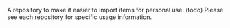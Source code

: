 A repository to make it easier to import items for personal use.
(todo) Please see each repository for specific usage information.
